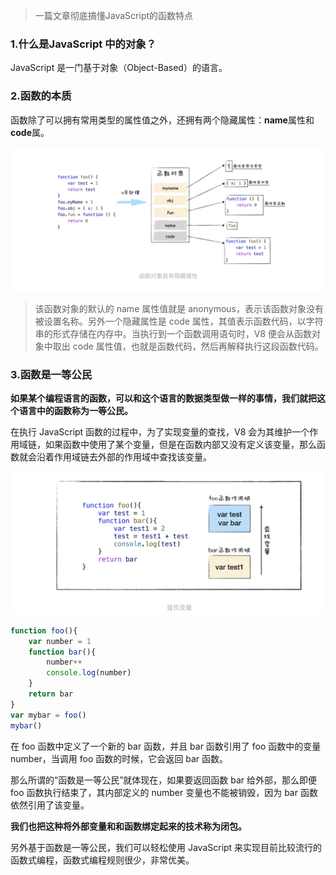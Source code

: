 > 一篇文章彻底搞懂JavaScript的函数特点

### 1.什么是JavaScript 中的对象？

JavaScript 是一门基于对象（Object-Based）的语言。

### 2.函数的本质

函数除了可以拥有常用类型的属性值之外，还拥有两个隐藏属性：**name**属性和**code**属。

![image-20220126172850083](../../../image/image-20220126172850083.png)

> 该函数对象的默认的 name 属性值就是 anonymous，表示该函数对象没有被设置名称。另外一个隐藏属性是 code 属性，其值表示函数代码，以字符串的形式存储在内存中。当执行到一个函数调用语句时，V8 便会从函数对象中取出 code 属性值，也就是函数代码，然后再解释执行这段函数代码。

### 3.函数是一等公民

**如果某个编程语言的函数，可以和这个语言的数据类型做一样的事情，我们就把这个语言中的函数称为一等公民。**

在执行 JavaScript 函数的过程中，为了实现变量的查找，V8 会为其维护一个作用域链，如果函数中使用了某个变量，但是在函数内部又没有定义该变量，那么函数就会沿着作用域链去外部的作用域中查找该变量。



![image-20220129091538455](../../../image/image-20220129091538455.png)

```javascript
function foo(){
    var number = 1
    function bar(){
        number++
        console.log(number)
    }
    return bar
}
var mybar = foo()
mybar()
```

在 foo 函数中定义了一个新的 bar 函数，并且 bar 函数引用了 foo 函数中的变量 number，当调用 foo 函数的时候，它会返回 bar 函数。

那么所谓的“函数是一等公民”就体现在，如果要返回函数 bar 给外部，那么即便 foo 函数执行结束了，其内部定义的 number 变量也不能被销毁，因为 bar 函数依然引用了该变量。

**我们也把这种将外部变量和和函数绑定起来的技术称为闭包。**

另外基于函数是一等公民，我们可以轻松使用 JavaScript 来实现目前比较流行的函数式编程，函数式编程规则很少，非常优美。









































































